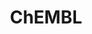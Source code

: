 ---
layout: default
bigquery: https://console.cloud.google.com/bigquery?p=patents-public-data&d=ebi_chembl&page=dataset
citation: '"The ChEMBL database in 2017." Anna Gaulton, Anne Hersey, Michał Nowotka,
  A Patrícia Bento, Jon Chambers, David Mendez, Prudence Mutowo, Francis Atkinson,
  Louisa J Bellis, Elena Cibrián-Uhalte, Mark Davies, Nathan Dedman, Anneli Karlsson,
  María Paula Magariños, John P Overington, George Papadatos, Ines Smit, Andrew R
  Leach Nucleic acids Research (2017) 45 (Database Issue), D945-D954'
contributors: European Bioinformatics Institute
cost: None
description: ChEMBL Data is a manually curated database of small molecules used in
  drug discovery, including information about existing patented drugs.
documentation: 'schema: https://www.ebi.ac.uk/chembl/db_schema


  '
last_edit: 04/07/2022, 08:48:55
location: https://console.cloud.google.com/marketplace/product/google_patents_public_datasets/chembl
maintained_by: EMBL-EBI, an outstation of European Molecular Biology Laboratory
related_publications: '

  ChEMBL: towards direct deposition of bioassay data.


  Mendez D, Gaulton A, Bento AP, Chambers J, De Veij M, Félix E, Magariños MP, Mosquera
  JF, Mutowo P, Nowotka M, Gordillo-Marañón M, Hunter F, Junco L, Mugumbate G, Rodriguez-Lopez
  M, Atkinson F, Bosc N, Radoux CJ, Segura-Cabrera A, Hersey A, Leach AR.


  — Nucleic Acids Res. 2019; 47(D1):D930-D940. doi: 10.1093/nar/gky1075

  '
schema_fields:
- creation_date
- protclasssyn_id
- mesh_id
- src_id
- l3
- drug_product_flag
- accession
- db_version
- published_value
- upper_value
- pref_name
- dosed_ingredient
- bei
- first_approval
- ddd_admr
- num_lipinski_ro5_violations
- homologue
- nda_type
- predbind_id
- cell_source_tax_id
- delist_flag
- structure_type
- stem
- set_name
- hbd_lipinski
- mechanism_of_action
- standard_relation
- domain_type
- active_ingredient
- assay_cell_type
- mc_target_accession
- tissue_id
- ddd_id
- source_domain_id
- bao_id
- l6
- comp_go_id
- mesh_heading
- cl_lincs_id
- qudt_units
- lle
- confidence
- full_molformula
- abstract
- usan_stem_definition
- as_id
- assay_type
- mutation
- metabolite_record_id
- journal
- indication_class
- level3
- source
- warning_year
- psa
- level1
- assay_id
- prediction_method
- published_units
- record_id
- orig_description
- cell_source_tissue
- l5
- level4_description
- caloha_id
- num_alerts
- domain_name
- normal_range_min
- le
- co_stem_id
- patent_use_code
- efo_term
- end_position
- aromatic_rings
- domain_id
- research_stem
- topical
- indref_id
- hbd
- drug_record_id
- frac_class_id
- first_page
- protein_class_desc
- assay_test_type
- src_description
- warning_class
- res_stem_id
- withdrawn_reason
- ad_type
- standard_upper_value
- publication_number
- oc_id
- name
- sitecomp_id
- relationship_desc
- prodrug
- drug_substance_flag
- mw_freebase
- tax_id
- assay_param_id
- bto_id
- comp_class_id
- mechanism_comment
- label
- doi
- enzyme_tid
- relation
- authors
- site_residues
- hba
- ass_cls_map_id
- warnref_id
- frac_code
- met_comment
- mec_id
- mecref_id
- src_assay_id
- irac_class_id
- chembl_id
- compound_key
- mc_target_name
- trade_name
- inorganic_flag
- result_flag
- assay_source
- cell_id
- target_mapping
- chirality
- normal_range_max
- ref_url
- assay_organism
- assay_category
- ref_id
- standard_text_value
- updated_by
- actsm_id
- isoform
- sequence
- tbl
- path
- acd_logd
- met_id
- usan_substem
- mol_frac_id
- class_level
- acd_logp
- enzyme_name
- mol_atc_id
- site_name
- active_molregno
- targcomp_id
- pathway_id
- comments
- cidx
- parameter_type
- aspect
- company
- mc_tax_id
- ridx
- alogp
- compsyn_id
- cx_most_bpka
- smarts
- ingredient
- who_extra
- parent_type
- natural_product
- activity_count
- standard_value
- cx_most_apka
- title
- hrac_class_id
- pathway_key
- innovator_company
- clo_id
- product_id
- level2
- site_id
- last_active
- log_id
- std_act_id
- cell_ontology_id
- acd_most_apka
- standard_inchi
- patent_id
- warning_id
- alert_set_id
- full_mwt
- molecular_species
- doc_id
- activity_comment
- text_value
- warning_type
- first_in_class
- max_phase_for_ind
- molregno
- compd_id
- withdrawn_class
- ref_type
- target_desc
- status
- type
- hrac_code
- tid_fixed
- applicant_full_name
- db_source
- entity_id
- black_box_warning
- assay_subcellular_fraction
- level5
- metref_id
- oral
- approval_date
- assay_desc
- rtb
- parent_go_id
- updated_on
- usan_year
- activity_id
- last_page
- l2
- mw_monoisotopic
- warning_country
- rgid
- stat
- warning_description
- country
- targrel_id
- patent_no
- doc_type
- priority
- withdrawn_flag
- data_validity_comment
- pubmed_id
- substrate_record_id
- l4
- molecular_mechanism
- smid
- chebi_par_id
- uo_units
- disease_efficacy
- cell_source_organism
- published_relation
- variant_id
- confidence_score
- submission_date
- volume
- pchembl_value
- l1
- mol_irac_id
- tid
- major_class
- action_type
- cellosaurus_id
- value
- issue
- polymer_flag
- cx_logp
- bao_format
- published_type
- sequence_md5sum
- availability_type
- syn_type
- met_conversion
- strength
- standard_inchi_key
- level4
- relationship
- potential_duplicate
- l8
- parenteral
- usan_stem_id
- cx_logd
- hba_lipinski
- canonical_smiles
- mc_target_type
- protein_class_synonym
- ro3_pass
- num_ro5_violations
- description
- stem_class
- atc_code
- l7
- formulation_id
- ddd_value
- short_name
- withdrawn_country
- route
- downgraded
- heavy_atoms
- binding_site_comment
- who_name
- definition
- job_id
- entity_type
- withdrawn_year
- drugind_id
- usan_stem
- standard_flag
- max_phase
- year
- alert_id
- parameter_value
- cell_name
- ddd_units
- selectivity_comment
- start_position
- direct_interaction
- assay_class_id
- dosage_form
- relationship_type
- cell_description
- irac_code
- mc_organism
- go_id
- class_type
- species_group_flag
- alert_name
- src_compound_id
- therapeutic_flag
- protein_class_id
- component_id
- standard_type
- molfile
- bao_endpoint
- idx
- compound_name
- curation_comment
- assay_strain
- src_short_name
- acd_most_bpka
- cpd_str_alert_id
- synonyms
- molsyn_id
- toid
- aidx
- ap_id
- level3_description
- organism
- sei
- previous_company
- annotation
- qed_weighted
- level2_description
- target_type
- molecule_type
- standard_units
- assay_tissue
- efo_id
- version
- domain_description
- component_synonym
- helm_notation
- parent_molregno
- prod_pat_id
- component_type
- units
- level1_description
- uberon_id
- related_tid
- subgroup
- biocomp_id
- patent_expire_date
- ddd_comment
- mol_hrac_id
- parent_id
- curated_by
- assay_tax_id
shortname: chembl
tags:
- biotechnology
- health
- chemical
- bioinformatics
- medical
terms_of_use: CC BY-SA 3.0
title: ChEMBL
uuid: e232a192-965c-4ec9-904c-155b6dfe56c5
---